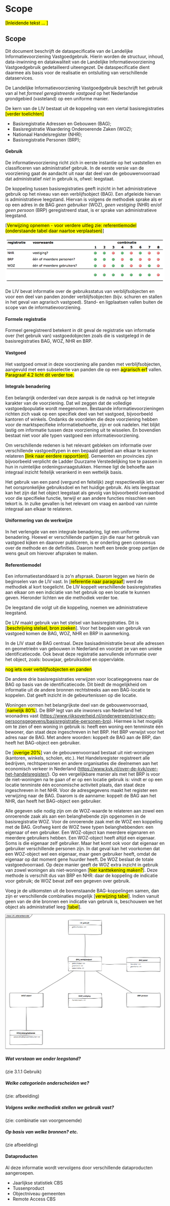 # Scope

<mark>[Inleidende tekst ... ]</mark>

## Scope
Dit document beschrijft de dataspecificatie van de Landelijke Informatievoorziening Vastgoedgebruik. Hierin worden de structuur, inhoud, data-inwinning en datakwaliteit van de Landelijke Informatievoorziening Vastgoedgebruik gedetailleerd uiteengezet. De dataspecificatie dient daarmee als basis voor de realisatie en ontsluiting van verschillende dataservices.

De Landelijke Informatievoorziening Vastgoedgebruik beschrijft het *gebruik* van al het *formeel geregistreerde vastgoed* op het Nederlandse grondgebied (vasteland) op een uniforme manier.

De kern van de LIV bestaat uit de koppeling van een viertal basisregistraties <mark>[verder toelichten]</mark>
* Basisregistratie Adressen en Gebouwen (BAG);
* Basisregistratie Waardering Onderoerende Zaken (WOZ);
* Nationaal Handelsregister (NHR);
* Basisregistratie Personen (BRP);

#### Gebruik
De informatievoorziening richt zich in eerste instantie op het vaststellen en classificeren van administratief gebruik. In de eerste versie van de voorziening gaat de aandacht uit naar dat deel van de gebouwenvoorraad dat administratief *niet* in gebruik is, ofwel: leegstaat.

De koppeling tussen basisregistraties geeft inzicht in het administratieve gebruik op het niveau van een verblijfsobject (BAG). Een afgeleide hiervan is administratieve leegstand. Hiervan is volgens de methodiek sprake als er op een adres in de BAG *geen gebruiker* (WOZ), *geen vestiging* (NHR) en/of *geen persoon* (BRP) geregistreerd staat, is er sprake van administratieve leegstand.

[<mark>Verwijzing opnemen - voor verdere uitleg zie: referentiemodel (onderstaande tabel daar naartoe verplaatsen)</mark>]

![LIV-combinaties](images/table_leegstand_large.png?raw=true)

De LIV bevat informatie over de gebruiksstatus van verblijfsobjecten en voor een deel van panden zonder verblijfsobjecten (bijv. schuren en stallen in het geval van agrarisch vastgoed). Stand- en ligplaatsen vallen buiten de scope van de informatievoorziening.

#### Formele registratie
Formeel geregistreerd betekent in dit geval de registratie van informatie over (het gebruik van) vastgoedobjecten zoals die is vastgelegd in de basisregistraties BAG, WOZ, NHR en BRP.

#### Vastgoed
Het vastgoed omvat in deze voorziening alle panden met verblijfsobjecten, aangevuld met een subselectie van panden die op een <mark>agrarisch erf</mark> vallen. <mark>Paragraaf 4.2 licht dit verder toe.</mark>

#### Integrale benadering
Een belangrijk onderdeel van deze aanpak is de nadruk op het integrale karakter van de voorziening. Dat wil zeggen dat de volledige vastgoedpopulatie wordt meegenomen. Bestaande informatievoorzieningen richten zich vaak op een specifiek deel van het vastgoed, bijvoorbeeld kantoren of winkels. Ondanks de voordelen die deze voorziening hebben voor de marktspecifieke informatiebehoefte, zijn er ook nadelen. Het blijkt lastig om informatie tussen deze voorziening uit te wisselen. En bovendien bestaat niet voor alle typen vastgoed een informatievoorziening.

Om verschillende redenen is het relevant gebleken om informatie over verschillende vastgoedtypen in een bepaald gebied aan elkaar te kunnen relateren <mark>[link naar eerdere rapport(en)]</mark>. Gemeenten en provincies zijn bijvoorbeeld verplicht de Ladder Duurzame Verstedelijking toe te passen in hun in ruimtelijke ordeningsvraagstukken. Hiermee ligt de behoefte aan integraal inzicht feitelijk verankerd in een wettelijk basis.

Het gebruik van een pand (vergund en feitelijk) zegt respectievelijk iets over het oorspronkelijke gebruiksdoel en het huidige gebruik. Als iets leegstaat kan het zijn dat het object leegstaat als gevolg van bijvoorbeeld overaanbod voor die specifieke functie, terwijl er aan andere functies misschien een tekort is. In zulke gevallen is het relevant om vraag en aanbod van ruimte integraal aan elkaar te relateren.

#### Uniformering van de werkwijze
In het  verlengde van een integrale benadering, ligt een uniforme benadering. Hoewel er verschillende partijen zijn die naar het gebruik van vastgoed kijken en daarover publiceren, is er onderling geen consensus over de methode en de definities. Daarom heeft een brede groep partijen de wens geuit om hierover afspraken te maken.

#### Referentiemodel
Een informatiestanddaard is zo'n afspraak. Daarom leggen we hierin de beginselen van de LIV vast. In [<mark>referentie naar paragraaf</mark>] werd de methodiek al kort toegelicht. De LIV koppelt verschillende basisregistraties aan elkaar om een indiciatie van het gebruik op een locatie te kunnen geven. Hieronder lichten we die methodiek verder toe. 

De leegstand die volgt uit die koppeling, noemen we administratieve leegstand. 

De LIV maakt gebruik van het stelsel van basisregistraties. Dit is [<mark>beschrijving stelsel, bron zoeken</mark>]. Voor het bepalen van gebruik van vastgoed komen de BAG, WOZ, NHR en BRP in aanmerking.

In de LIV staat de BAG centraal. Deze basisadministratie bevat alle adressen en geometrieën van gebouwen in Nederland en voorziet ze van een unieke identificatiecode. Ook bevat deze registratie aanvullende informatie over het object, zoals: bouwjaar, gebruiksdoel en oppervlakte.

<mark>nog iets over verblijfsobjecten en panden</mark>

De andere drie basisregsistraties verwijzen voor locatiegegevens naar de BAG op basis van de identificatiecode. Dit biedt de mogelijkheid om informatie uit de andere bronnen rechtstreeks aan een BAG-locatie te koppelen. Dat geeft inzicht in de gebeurtenissen op die locatie. 

Woningen vormen het belangrijkste deel van de gebouwenvoorraad, [<mark>namelijk 80%</mark>]. De BRP legt van alle inwoners van Nederland het woonadres vast (https://www.rijksoverheid.nl/onderwerpen/privacy-en-persoonsgegevens/basisregistratie-personen-brp). Hiermee is het mogelijk om te zien of een woning in gebruik is: heeft een woning een tenminste één bewoner, dan staat deze ingeschreven in het BRP. Het BRP verwijst voor het adres naar de BAG. Met andere woorden: koppelt de BAG aan de BRP, dan heeft het BAG-object een gebruiker.

De [<mark>overige 20%</mark>] van de gebouwenvoorraad bestaat uit niet-woningen (kantoren, winkels, scholen, etc.). Het Handelsregister registreert alle bedrijven, rechtspersonen en andere organisaties die deelnemen aan het economisch verkeer in Nederland (https://www.kvk.nl/over-de-kvk/over-het-handelsregister/). Op een vergelijkbare manier als met het BRP is voor de niet-woningen na te gaan of er op een locatie gebruik is: vindt er op een locatie tenminste één economische activiteit plaats, dan staat deze ingeschreven in het NHR. Voor de adresgegevens maakt het register een verwijzing naar de BAG. Daarom is de aanname: koppelt de BAG aan het NHR, dan heeft het BAG-object een gebruiker.

Alle gegeven sdie nodig zijn om de WOZ-waarde te relateren aan zowel een onroerende zaak als aan een belanghebende zijn opgenomen in de basisregistratie WOZ. Voor de onroerende zaak met de WOZ een koppeling met de BAG. 
Grofweg kent de WOZ twee typen belanghebbenden: een eigenaar of een gebruiker. Een WOZ-object kan meerdere eigenaren en meerdere gebruikers hebben. Een WOZ-object heeft altijd een eigenaar. Soms is die eigenaar zelf gebruiker. Maar het komt ook voor dat eigenaar en gebruiker verschillende personen zijn. In dat geval kan het voorkomen dat een WOZ-object wel een eigenaar, maar geen gebruiker heeft, omdat de eigenaar op dat moment gene huurder heeft. De WOZ beslaat de totale vastgoedvoorraad. Op deze manier geeft de WOZ extra inzicht in gebruik van zowel woningen als niet-woningen [<mark>hier kanttekening maken?</mark>]. Deze methode is verschilt dus van BRP en NHR: daar de koppeling de indicatie voor gebruik; de WOZ bevat zelf een gegeven over gebruik. 

Voeg je de uitkomsten uit de bovenstaande BAG-koppelingen samen, dan zijn er verschillende combinaties mogelijk [<mark>verwijzing tabel</mark>]. Indien vanuit geen van de drie bronnen een indicatie van gebruik is, beschouwen we het object als administratief leeg [<mark>tabel</mark>].

![referentiemodel](images/referentiemodel.png?raw=true)

##### Wat verstaan we onder leegstand? 
(zie 3.1.1 Gebruik)
##### Welke categorieën onderscheiden we?
(zie: afbeelding)
##### Volgens welke methodiek stellen we gebruik vast?
(zie: combinatie van voorgenoemde)
##### Op basis van welke bronnen? etc.
(zie afbeelding)

#### Dataproducten <!-- andere titel: ~functionaliteiten? -->
Al deze informatie wordt vervolgens door verschillende dataproducten aangeroepen. 
* Jaarlijkse statistiek CBS
* Tussenproduct
* Objectniveau gemeenten
* Remote Access CBS